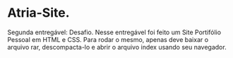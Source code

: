# Atria-Site.
Segunda entregável: Desafio.
Nesse entregável foi feito um Site Portifólio Pessoal em HTML e CSS.
Para rodar o mesmo, apenas deve baixar o arquivo rar, descompacta-lo e abrir o arquivo index usando seu navegador.
